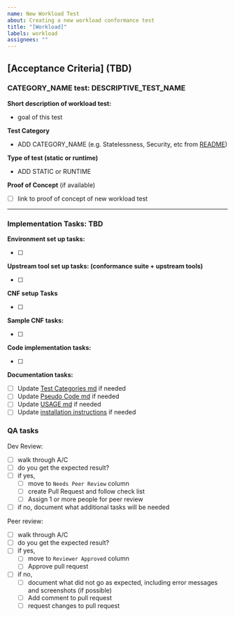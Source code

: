 ```yaml
---
name: New Workload Test
about: Creating a new workload conformance test
title: "[Workload]"
labels: workload
assignees: ""
---
```


## [Acceptance Criteria] (TBD)

### CATEGORY_NAME test: DESCRIPTIVE_TEST_NAME

**Short description of workload test:**

- goal of this test

**Test Category**

- ADD CATEGORY_NAME (e.g. Statelessness, Security, etc from [README](README.md#cnf-conformance))

**Type of test (static or runtime)**

- ADD STATIC or RUNTIME

**Proof of Concept** (if available)

- [ ] link to proof of concept of new workload test

---

### Implementation Tasks: TBD

**Environment set up tasks:**

- [ ]

**Upstream tool set up tasks: (conformance suite + upstream tools)**

- [ ]

**CNF setup Tasks**

- [ ]

**Sample CNF tasks:**

- [ ]

**Code implementation tasks:**

- [ ]

**Documentation tasks:**

- [ ] Update [Test Categories md](TEST-CATEGORIES.md) if needed
- [ ] Update [Pseudo Code md](PSEUDO-CODE.md) if needed
- [ ] Update [USAGE md](USAGE.md) if needed
- [ ] Update [installation instructions](https://github.com/cncf/cnf-testsuite/#installation) if needed

### QA tasks

Dev Review:

- [ ] walk through A/C
- [ ] do you get the expected result?
- [ ] if yes,
  - [ ] move to `Needs Peer Review` column
  - [ ] create Pull Request and follow check list
  - [ ] Assign 1 or more people for peer review
- [ ] if no, document what additional tasks will be needed

Peer review:

- [ ] walk through A/C
- [ ] do you get the expected result?
- [ ] if yes,
  - [ ] move to `Reviewer Approved` column
  - [ ] Approve pull request
- [ ] if no,
  - [ ] document what did not go as expected, including error messages and screenshots (if possible)
  - [ ] Add comment to pull request
  - [ ] request changes to pull request
